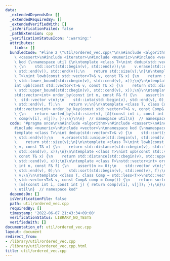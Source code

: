 ```yaml
---
data:
  _extendedDependsOn: []
  _extendedRequiredBy: []
  _extendedVerifiedWith: []
  _isVerificationFailed: false
  _pathExtension: cpp
  _verificationStatusIcon: ':warning:'
  attributes:
    links: []
  bundledCode: "#line 2 \"util/ordered_vec.cpp\"\n\n#include <algorithm>\n#include\
    \ <cassert>\n#include <iterator>\n#include <numeric>\n#include <vector>\n\nnamespace\
    \ kod {\nnamespace util {\n\ntemplate <class T>\nint dedup(std::vector<T>& v)\
    \ {\n    std::sort(std::begin(v), std::end(v));\n    v.erase(std::unique(std::begin(v),\
    \ std::end(v)), std::end(v));\n    return std::size(v);\n}\n\ntemplate <class\
    \ T>\nint lowb(const std::vector<T>& v, const T& x) {\n    return std::distance(std::cbegin(v),\
    \ std::lower_bound(std::cbegin(v), std::cend(v), x));\n}\n\ntemplate <class T>\n\
    int upb(const std::vector<T>& v, const T& x) {\n    return std::distance(std::cbegin(v),\
    \ std::upper_bound(std::cbegin(v), std::cend(v), x));\n}\n\ntemplate <class F>\n\
    std::vector<int> order_by(const int n, const F& f) {\n    assert(n >= 0);\n  \
    \  std::vector v(n);\n    std::iota(std::begin(v), std::end(v), 0);\n    std::sort(std::begin(v),\
    \ std::end(v), f);\n    return v;\n}\n\ntemplate <class T, class Comp = std::less<T>>\n\
    std::vector<int> order_by_key(const std::vector<T>& v, const Comp& comp = Comp())\
    \ {\n    return sorted_by(std::size(v), [&](const int i, const int j) { return\
    \ comp(v[i], v[j]); });\n}\n\n}  // namespace util\n}  // namespace kod\n"
  code: "#pragma once\n\n#include <algorithm>\n#include <cassert>\n#include <iterator>\n\
    #include <numeric>\n#include <vector>\n\nnamespace kod {\nnamespace util {\n\n\
    template <class T>\nint dedup(std::vector<T>& v) {\n    std::sort(std::begin(v),\
    \ std::end(v));\n    v.erase(std::unique(std::begin(v), std::end(v)), std::end(v));\n\
    \    return std::size(v);\n}\n\ntemplate <class T>\nint lowb(const std::vector<T>&\
    \ v, const T& x) {\n    return std::distance(std::cbegin(v), std::lower_bound(std::cbegin(v),\
    \ std::cend(v), x));\n}\n\ntemplate <class T>\nint upb(const std::vector<T>& v,\
    \ const T& x) {\n    return std::distance(std::cbegin(v), std::upper_bound(std::cbegin(v),\
    \ std::cend(v), x));\n}\n\ntemplate <class F>\nstd::vector<int> order_by(const\
    \ int n, const F& f) {\n    assert(n >= 0);\n    std::vector v(n);\n    std::iota(std::begin(v),\
    \ std::end(v), 0);\n    std::sort(std::begin(v), std::end(v), f);\n    return\
    \ v;\n}\n\ntemplate <class T, class Comp = std::less<T>>\nstd::vector<int> order_by_key(const\
    \ std::vector<T>& v, const Comp& comp = Comp()) {\n    return sorted_by(std::size(v),\
    \ [&](const int i, const int j) { return comp(v[i], v[j]); });\n}\n\n}  // namespace\
    \ util\n}  // namespace kod"
  dependsOn: []
  isVerificationFile: false
  path: util/ordered_vec.cpp
  requiredBy: []
  timestamp: '2022-06-07 21:43:34+09:00'
  verificationStatus: LIBRARY_NO_TESTS
  verifiedWith: []
documentation_of: util/ordered_vec.cpp
layout: document
redirect_from:
- /library/util/ordered_vec.cpp
- /library/util/ordered_vec.cpp.html
title: util/ordered_vec.cpp
---
```

